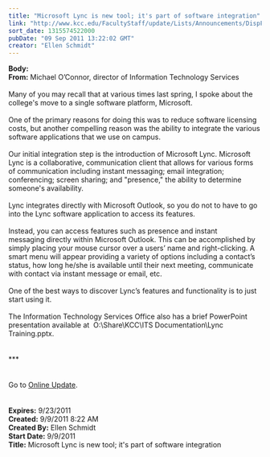 ```yaml
---
title: "Microsoft Lync is new tool; it's part of software integration"
link: "http://www.kcc.edu/FacultyStaff/update/Lists/Announcements/DispForm.aspx?ID=433"
sort_date: 1315574522000
pubDate: "09 Sep 2011 13:22:02 GMT"
creator: "Ellen Schmidt"
---
```


<div><b>Body:</b> <div class=ExternalClass19069A626C604BB2AC5DB8CA7BE27802>
<div><strong>From:</strong> Michael O’Connor, director of Information Technology Services</div>
<div><br>Many of you may recall that at various times last spring, I spoke about the college's move to a single software platform, Microsoft. </div>
<div> </div>
<div>One of the primary reasons for doing this was to reduce software licensing costs, but another compelling reason was the ability to integrate the various software applications that we use on campus.</div>
<div><br>Our initial integration step is the introduction of Microsoft Lync. Microsoft Lync is a collaborative, communication client that allows for various forms of communication including instant messaging; email integration; conferencing; screen sharing; and &quot;presence,&quot; the ability to determine someone's availability.</div>
<div><br>Lync integrates directly with Microsoft Outlook, so you do not to have to go into the Lync software application to access its features. </div>
<div> </div>
<div>Instead, you can access features such as presence and instant messaging directly within Microsoft Outlook. This can be accomplished by simply placing your mouse cursor over a users’ name and right-clicking. A smart menu will appear providing a variety of options including a contact’s status, how long he/she is available until their next meeting, communicate with contact via instant message or email, etc.</div>
<div><br>One of the best ways to discover Lync’s features and functionality is to just start using it.</div>
<div><br>The Information Technology Services Office also has a brief PowerPoint presentation available at  O:\Share\KCC\ITS Documentation\Lync Training.pptx.</div>
<div> </div>
<div> </div>
<div>***</div>
<div> </div>
<div> </div>
<div>Go to <a href="/update">Online Update</a>.</div>
<div> </div>
<div> </div></div></div>
<div><b>Expires:</b> 9/23/2011</div>
<div><b>Created:</b> 9/9/2011 8:22 AM</div>
<div><b>Created By:</b> Ellen Schmidt</div>
<div><b>Start Date:</b> 9/9/2011</div>
<div><b>Title:</b> Microsoft Lync is new tool; it&#39;s part of software integration</div>
